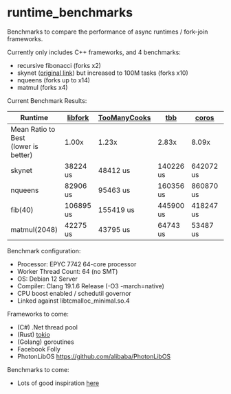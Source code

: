 # runtime_benchmarks
Benchmarks to compare the performance of async runtimes / fork-join frameworks.

Currently only includes C++ frameworks, and 4 benchmarks:
- recursive fibonacci (forks x2)
- skynet ([original link](https://github.com/atemerev/skynet)) but increased to 100M tasks (forks x10)
- nqueens (forks up to x14)
- matmul (forks x4)

Current Benchmark Results:

| Runtime | [libfork](https://github.com/ConorWilliams/libfork) | [TooManyCooks](https://github.com/tzcnt/TooManyCooks) | [tbb](https://www.intel.com/content/www/us/en/developer/tools/oneapi/onetbb.html) | [coros](https://github.com/mtmucha/coros) | [concurrencpp](https://github.com/David-Haim/concurrencpp) | [taskflow](https://github.com/taskflow/taskflow) |
| --- | --- | --- | --- | --- | --- | --- |
| Mean Ratio to Best<br>(lower is better) | 1.00x | 1.23x | 2.83x | 8.09x | 172.85x | 282.47x |
| skynet | 38224 us | 48412 us | 140226 us | 642072 us | 11957154 us | 19889202 us |
| nqueens | 82906 us | 95463 us | 160356 us | 860870 us | 8148187 us | 7239839 us |
| fib(40) | 106895 us | 155419 us | 445900 us | 418247 us | 29787722 us | 55576715 us |
| matmul(2048) | 42275 us | 43795 us | 64743 us | 53487 us | 69684 us | 98070 us |

Benchmark configuration:
- Processor: EPYC 7742 64-core processor
- Worker Thread Count: 64 (no SMT)
- OS: Debian 12 Server
- Compiler: Clang 19.1.6 Release (-O3 -march=native)
- CPU boost enabled / schedutil governor
- Linked against libtcmalloc_minimal.so.4

Frameworks to come:
- (C#) .Net thread pool
- (Rust) [tokio](https://github.com/tokio-rs/tokio)
- (Golang) goroutines
- Facebook Folly
- PhotonLibOS https://github.com/alibaba/PhotonLibOS

Benchmarks to come:
- Lots of good inspiration [here](https://github.com/ConorWilliams/libfork/tree/main/bench/source)
